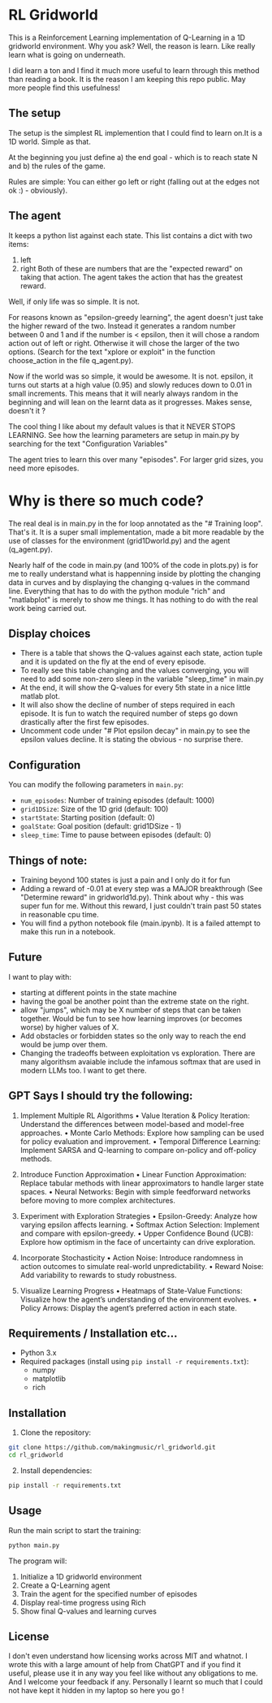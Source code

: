 # RL Gridworld

This is a Reinforcement Learning implementation of Q-Learning in a 1D gridworld environment. Why you ask? Well, the reason is learn. Like really learn what is going on underneath.

I did learn a ton and I find it much more useful to learn through this method than reading a book. It is the reason I am keeping this repo public. May more people find this usefulness!

## The setup

The setup is the simplest RL implemention that I could find to learn on.It is a 1D world. Simple as that.

At the beginning you just define a) the end goal - which is to reach state N and b) the rules of the game.

Rules are simple: You can either go left or right (falling out at the edges not ok :) - obviously).

## The agent

It keeps a python list against each state. This list contains a dict with two items:

1. left
2. right
   Both of these are numbers that are the "expected reward" on taking that action. The agent takes the action that has the greatest reward.

Well, if only life was so simple. It is not.

For reasons known as "epsilon-greedy learning", the agent doesn't just take the higher reward of the two. Instead it generates a random number between 0 and 1 and if the number is < epsilon, then it will chose a random action out of left or right. Otherwise it will chose the larger of the two options. (Search for the text "xplore or exploit" in the function choose_action in the file q_agent.py).

Now if the world was so simple, it would be awesome. It is not. epsilon, it turns out starts at a high value (0.95) and slowly reduces down to 0.01 in small increments. This means that it will nearly always random in the beginning and will lean on the learnt data as it progresses. Makes sense, doesn't it ?

The cool thing I like about my default values is that it NEVER STOPS LEARNING. See how the learning parameters are setup in main.py by searching for the text "Configuration Variables"

The agent tries to learn this over many "episodes". For larger grid sizes, you need more episodes.

# Why is there so much code?

The real deal is in main.py in the for loop annotated as the "# Training loop". That's it. It is a super small implementation, made a bit more readable by the use of classes for the environment (grid1Dworld.py) and the agent (q_agent.py).

Nearly half of the code in main.py (and 100% of the code in plots.py) is for me to really understand what is happenning inside by plotting the changing data in curves and by displaying the changing q-values in the command line. Everything that has to do with the python module "rich" and "matlabplot" is merely to show me things. It has nothing to do with the real work being carried out.

## Display choices

- There is a table that shows the Q-values against each state, action tuple and it is updated on the fly at the end of every episode.
- To really see this table changing and the values converging, you will need to add some non-zero sleep in the variable "sleep_time" in main.py
- At the end, it will show the Q-values for every 5th state in a nice little matlab plot.
- It will also show the decline of number of steps required in each episode. It is fun to watch the required number of steps go down drastically after the first few episodes.
- Uncomment code under "# Plot epsilon decay" in main.py to see the epsilon values decline. It is stating the obvious - no surprise there.

## Configuration

You can modify the following parameters in `main.py`:

- `num_episodes`: Number of training episodes (default: 1000)
- `grid1DSize`: Size of the 1D grid (default: 100)
- `startState`: Starting position (default: 0)
- `goalState`: Goal position (default: grid1DSize - 1)
- `sleep_time`: Time to pause between episodes (default: 0)

## Things of note:

- Training beyond 100 states is just a pain and I only do it for fun
- Adding a reward of -0.01 at every step was a MAJOR breakthrough (See "Determine reward" in gridworld1d.py). Think about why - this was super fun for me. Without this reward, I just couldn't train past 50 states in reasonable cpu time.
- You will find a python notebook file (main.ipynb). It is a failed attempt to make this run in a notebook.

## Future

I want to play with:

- starting at different points in the state machine
- having the goal be another point than the extreme state on the right.
- allow "jumps", which may be X number of steps that can be taken together. Would be fun to see how learning improves (or becomes worse) by higher values of X.
- Add obstacles or forbidden states so the only way to reach the end would be jump over them.
- Changing the tradeoffs between exploitation vs exploration. There are many algorithsm avaiable include the infamous softmax that are used in modern LLMs too. I want to get there.
 
## GPT Says I should try the following:

1. Implement Multiple RL Algorithms
	•	Value Iteration & Policy Iteration: Understand the differences between model-based and model-free approaches.
	•	Monte Carlo Methods: Explore how sampling can be used for policy evaluation and improvement.
	•	Temporal Difference Learning: Implement SARSA and Q-learning to compare on-policy and off-policy methods.

2. Introduce Function Approximation
	•	Linear Function Approximation: Replace tabular methods with linear approximators to handle larger state spaces.
	•	Neural Networks: Begin with simple feedforward networks before moving to more complex architectures.

3. Experiment with Exploration Strategies
	•	Epsilon-Greedy: Analyze how varying epsilon affects learning.
	•	Softmax Action Selection: Implement and compare with epsilon-greedy.
	•	Upper Confidence Bound (UCB): Explore how optimism in the face of uncertainty can drive exploration.

4. Incorporate Stochasticity
	•	Action Noise: Introduce randomness in action outcomes to simulate real-world unpredictability.
	•	Reward Noise: Add variability to rewards to study robustness.

5. Visualize Learning Progress
	•	Heatmaps of State-Value Functions: Visualize how the agent’s understanding of the environment evolves.
	•	Policy Arrows: Display the agent’s preferred action in each state.

## Requirements / Installation etc...

- Python 3.x
- Required packages (install using `pip install -r requirements.txt`):
  - numpy
  - matplotlib
  - rich

## Installation

1. Clone the repository:

```bash
git clone https://github.com/makingmusic/rl_gridworld.git
cd rl_gridworld
```

2. Install dependencies:

```bash
pip install -r requirements.txt
```

## Usage

Run the main script to start the training:

```bash
python main.py
```

The program will:

1. Initialize a 1D gridworld environment
2. Create a Q-Learning agent
3. Train the agent for the specified number of episodes
4. Display real-time progress using Rich
5. Show final Q-values and learning curves

## License

I don't even understand how licensing works across MIT and whatnot. I wrote this with a large amount of help from ChatGPT and if you find it useful, please use it in any way you feel like without any obligations to me. And I welcome your feedback if any. Personally I learnt so much that I could not have kept it hidden in my laptop so here you go !
